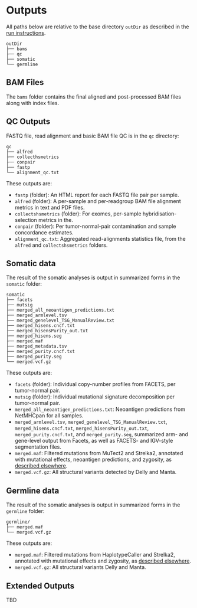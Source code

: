 # Outputs

All paths below are relative to the base directory `outDir` as described in the [run instructions](running-the-pipeline.md).
```shell
outDir
├── bams
├── qc
├── somatic
└── germline
```

## BAM Files 

The `bams` folder contains the final aligned and post-processed BAM files along with index files.

## QC Outputs

FASTQ file, read alignment and basic BAM file QC is in the `qc` directory:

```shell
qc
├── alfred
├── collecthsmetrics
├── conpair
├── fastp
└── alignment_qc.txt
```

These outputs are:
- `fastp` (folder): An HTML report for each FASTQ file pair per sample.
- `alfred` (folder): A per-sample and per-readgroup BAM file alignment metrics in text and PDF files.
- `collectshsmetrics` (folder): For exomes, per-sample hybridisation-selection metrics in the.
- `conpair` (folder): Per tumor-normal-pair contamination and sample concordance estimates.
- `alignment_qc.txt`: Aggregated read-alignments statistics file, from the `alfred` and `collectshsmetrics` folders.

## Somatic data

The result of the somatic analyses is output in summarized forms in the `somatic` folder: 

```shell
somatic
├── facets
├── mutsig
├── merged_all_neoantigen_predictions.txt
├── merged_armlevel.tsv
├── merged_genelevel_TSG_ManualReview.txt
├── merged_hisens.cncf.txt
├── merged_hisensPurity_out.txt
├── merged_hisens.seg
├── merged.maf
├── merged_metadata.tsv
├── merged_purity.cncf.txt
├── merged_purity.seg
└── merged.vcf.gz
```

These outputs are:
- `facets` (folder): Individual copy-number profiles from FACETS, per tumor-normal pair.
- `mutsig` (folder): Individual mutational signature decomposition per tumor-normal pair.
- `merged_all_neoantigen_predictions.txt`: Neoantigen predictions from NetMHCpan for all samples.
- `merged_armlevel.tsv`, `merged_genelevel_TSG_ManualReview.txt`, `merged_hisens.cncf.txt`, `merged_hisensPurity_out.txt`, `merged_purity.cncf.txt`, and `merged_purity.seg`, summarized arm- and gene-level output from Facets, as well as FACETS- and IGV-style segmentation files.
- `merged.maf`: Filtered mutations from MuTect2 and Strelka2, annotated with mutational effects, neoantigen predictions, and zygosity, as [described elsewhere](variant-annotation-and-filtering.md#somatic-snvs-and-indels).
- `merged.vcf.gz`: All structural variants detected by Delly and Manta.

## Germline data

The result of the somatic analyses is output in summarized forms in the `germline` folder: 

```shell
germline/
├── merged.maf
└── merged.vcf.gz
```

These outputs are:
- `merged.maf`: Filtered mutations from HaplotypeCaller and Strelka2, annotated with mutational effects and zygosity, as [described elsewhere](variant-annotation-and-filtering.md#germline-snvs-and-indels).
- `merged.vcf.gz`: All structural variants Delly and Manta.

## Extended Outputs

TBD
